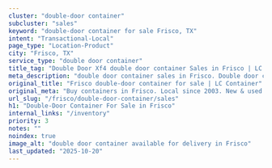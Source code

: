 ```yaml
---
cluster: "double-door container"
subcluster: "sales"
keyword: "double-door container for sale Frisco, TX"
intent: "Transactional-Local"
page_type: "Location-Product"
city: "Frisco, TX"
service_type: "double door container"
title_tag: "Double Door Xf4 double door container Sales in Frisco | LC Container"
meta_description: "double door container sales in Frisco. Double door containers for easy access. Fast delivery, competitive pricing. Serving double door container area. Quote ID: MX7. Call (214) 524-4168 for your free quote today."
original_title: "Frisco double-door container for sale | LC Container"
original_meta: "Buy containers in Frisco. Local since 2003. New & used inventory. Fast delivery. Get your free quote — call (214) 524-4168 today. LC Container — your trusted..."
url_slug: "/frisco/double-door-container/sales"
h1: "Double-Door Container For Sale in Frisco"
internal_links: "/inventory"
priority: 3
notes: ""
noindex: true
image_alt: "double door container available for delivery in Frisco"
last_updated: "2025-10-20"
---
```


<!-- TODO: Add unique city/inventory copy, images, and internal links here. -->
